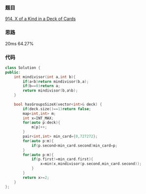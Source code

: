 ### 题目
[914. X of a Kind in a Deck of Cards](https://leetcode-cn.com/problems/x-of-a-kind-in-a-deck-of-cards/submissions/)
### 思路
20ms 64.27%


### 代码
```c++
class Solution {
public:
    int mindivisor(int a,int b){
        if(a<b)return mindivisor(b,a);
        if(b==0)return a;
        return mindivisor(b,a%b);
    }
    
    bool hasGroupsSizeX(vector<int>& deck) {
        if(deck.size()==1)return false;
        map<int,int> m;
        int x=INT_MAX;
        for(auto p:deck){
            m[p]++;
        }
        pair<int,int> min_card={0,727272};
        for(auto p:m){
            if(p.second<min_card.second)min_card=p;
        }
        for(auto p:m){
            if(p.first!=min_card.first){
                x=min(x,mindivisor(p.second,min_card.second));
            }
        }
        return x>=2;
    }
};
```
